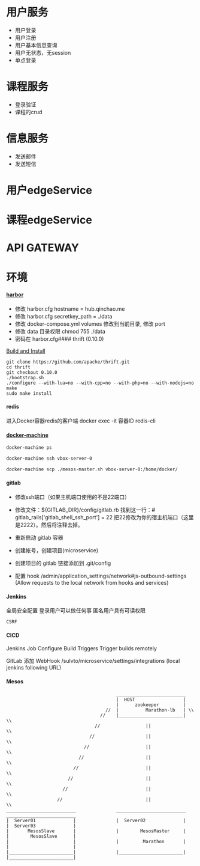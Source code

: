 # 用户服务
- 用户登录
- 用户注册
- 用户基本信息查询
- 用户无状态，无session
- 单点登录

# 课程服务
- 登录验证
- 课程的crud

# 信息服务
- 发送邮件
- 发送短信

# 用户edgeService
# 课程edgeService
# API GATEWAY



# 环境

#### [harbor](https://github.com/goharbor/harbor)
- 修改 harbor.cfg  hostname = hub.qinchao.me 
- 修改 harbor.cfg  secretkey_path = ./data
- 修改 docker-compose.yml volumes 修改到当前目录, 修改 port
- 修改 data 目录权限 chmod 755 ./data
- 密码在 harbor.cfg#### thrift (0.10.0)

[Build and Install](http://thrift.apache.org/docs/install/centos)
```
git clone https://github.com/apache/thrift.git
cd thrift
git checkout 0.10.0
./bootstrap.sh
./configure --with-lua=no --with-cpp=no --with-php=no --with-nodejs=no
make
sudo make install
```

#### redis
进入Docker容器redis的客户端
docker exec -it 容器ID redis-cli

#### [docker-machine](https://docs.docker.com/v17.12/machine/)

```bash
docker-machine ps
```

```bash
docker-machine ssh vbox-server-0
```

```bash
docker-machine scp ./mesos-master.sh vbox-server-0:/home/docker/
```


#### gitlab

- 修改ssh端口（如果主机端口使用的不是22端口）
- 修改文件：${GITLAB_DIR}/config/gitlab.rb 找到这一行：# gitlab_rails['gitlab_shell_ssh_port'] = 22 把22修改为你的宿主机端口（这里是2222）。然后将注释去掉。

- 重新启动 gitlab 容器
- 创建帐号，创建项目(microservice)
- 创建项目的 gitlab 链接添加到 .git/config
- 配置 hook /admin/application_settings/network#js-outbound-settings (Allow requests to the local network from hooks and services)

#### Jenkins
全局安全配置
	登录用户可以做任何事
  		匿名用户具有可读权限
  	
    CSRF
    


#### CICD

Jenkins
Job Configure 
    Build Triggers
        Trigger builds remotely
        
GitLab
添加 WebHook  /sulvto/microservice/settings/integrations (local jenkins following  URL)

#### Mesos



```
                                         __________________________
                                         |  HOST                  |
                                         |      zookeeper         |
                                     //  |          Marathon-lb   | \\
                                   //    |________________________|   \\
                                 //                 ||                  \\
                               //                   ||                    \\
                             //                     ||                      \\
                           //                       ||                        \\
                         //                         ||                          \\
                       //                           ||                            \\
                     //                             ||                              \\
                   //                               ||                                \\
__________________________               __________________________            __________________________
|  Server01              |               |  Server02              |            |  Server03              |
|       MesosSlave       |               |        MesosMaster     |            |        MesosSlave      |
|                        |               |         Marathon       |            |                        |
|________________________|               |________________________|            |________________________|

```
